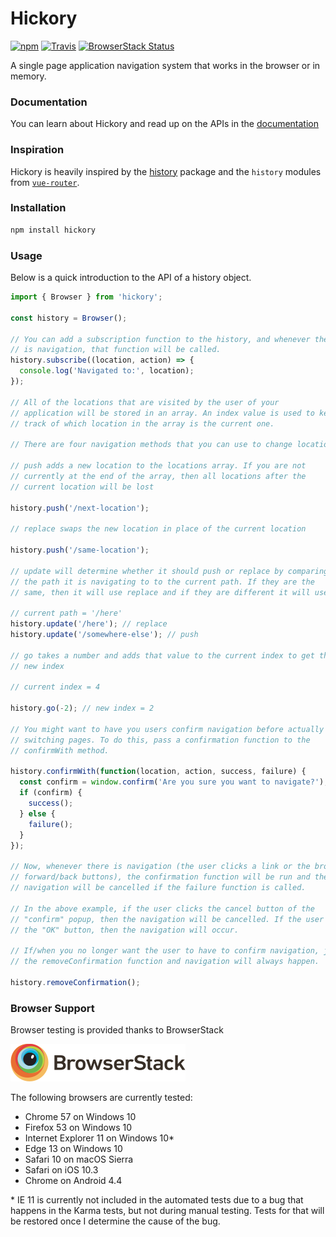 # Hickory

[![npm][version-badge]][npm-hickory] [![Travis][build-badge]][build] [![BrowserStack Status][browserstack-badge]][browserstack-build]

A single page application navigation system that works in the browser or in memory.

### Documentation

You can learn about Hickory and read up on the APIs in the [documentation](./docs)

### Inspiration

Hickory is heavily inspired by the [history](https://github.com/ReactTraining/history) package and the `history` modules from [`vue-router`](https://github.com/vuejs/vue-router).

### Installation

```bash
npm install hickory
```

### Usage

Below is a quick introduction to the API of a history object.

```js
import { Browser } from 'hickory';

const history = Browser();

// You can add a subscription function to the history, and whenever there
// is navigation, that function will be called.
history.subscribe((location, action) => {
  console.log('Navigated to:', location);
});

// All of the locations that are visited by the user of your
// application will be stored in an array. An index value is used to keep
// track of which location in the array is the current one.

// There are four navigation methods that you can use to change locations.

// push adds a new location to the locations array. If you are not
// currently at the end of the array, then all locations after the
// current location will be lost

history.push('/next-location');

// replace swaps the new location in place of the current location

history.push('/same-location');

// update will determine whether it should push or replace by comparing
// the path it is navigating to to the current path. If they are the
// same, then it will use replace and if they are different it will use push

// current path = '/here'
history.update('/here'); // replace
history.update('/somewhere-else'); // push

// go takes a number and adds that value to the current index to get the
// new index

// current index = 4

history.go(-2); // new index = 2

// You might want to have you users confirm navigation before actually
// switching pages. To do this, pass a confirmation function to the
// confirmWith method.

history.confirmWith(function(location, action, success, failure) {
  const confirm = window.confirm('Are you sure you want to navigate?');
  if (confirm) {
    success();
  } else {
    failure();
  }
});

// Now, whenever there is navigation (the user clicks a link or the browser's
// forward/back buttons), the confirmation function will be run and the
// navigation will be cancelled if the failure function is called.

// In the above example, if the user clicks the cancel button of the
// "confirm" popup, then the navigation will be cancelled. If the user clicks
// the "OK" button, then the navigation will occur.

// If/when you no longer want the user to have to confirm navigation, just call
// the removeConfirmation function and navigation will always happen.

history.removeConfirmation();
```

### Browser Support

Browser testing is provided thanks to BrowserStack

[<img src='./static/BrowserStackLogo.png' />](https://www.browserstack.com/start)

The following browsers are currently tested:

* Chrome 57 on Windows 10
* Firefox 53 on Windows 10
* Internet Explorer 11 on Windows 10*
* Edge 13 on Windows 10
* Safari 10 on macOS Sierra
* Safari on iOS 10.3
* Chrome on Android 4.4

\* IE 11 is currently not included in the automated tests due to a bug that happens in the Karma tests, but not during manual testing. Tests for that will be restored once I determine the cause of the bug.

[version-badge]: https://img.shields.io/npm/v/hickory.svg
[npm-hickory]: https://npmjs.com/package/hickory

[build-badge]: https://img.shields.io/travis/pshrmn/hickory/master.svg
[build]: https://travis-ci.org/pshrmn/hickory

[browserstack-badge]: https://www.browserstack.com/automate/badge.svg?badge_key=bHVBTk00Sm9ucnJ5SDlaOE5MZW80R214K0F3ZlkwVlY5OHd1WjI0OWJaQT0tLVYra3dYSUVOOTlKTnJHZUdDSXZHbVE9PQ==--50fa09de197425afca33b06f04e61e7582f13259
[browserstack-build]: https://www.browserstack.com/automate/public-build/bHVBTk00Sm9ucnJ5SDlaOE5MZW80R214K0F3ZlkwVlY5OHd1WjI0OWJaQT0tLVYra3dYSUVOOTlKTnJHZUdDSXZHbVE9PQ==--50fa09de197425afca33b06f04e61e7582f13259
